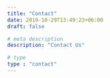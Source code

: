 ```yaml
---
title: "Contact"
date: 2019-10-29T13:49:23+06:00
draft: false

# meta description
description: "Contact Us"

# type
type : "contact"
---
```

